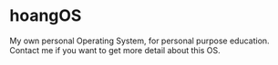 # hoangOS
My own personal Operating System, for personal purpose education. Contact me if you want to get more detail about this OS.
